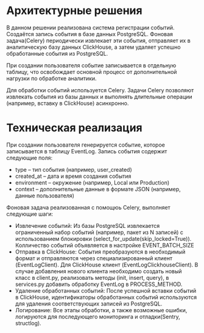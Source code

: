 
# Архитектурные решения
В данном решении реализована система регистрации событий. Создаётся запись события в базе данных PostgreSQL. Фоновая задача(Celery) периодически извлекает эти события, отправляет их в аналитическую базу данных ClickHouse, а затем удаляет успешно обработанные события из PostgreSQL.

При создании пользователя событие записывается в отдельную таблицу, 
что освобождает основной процесс от дополнительной нагрузки по обработке аналитики.

Для обработки событий используется Celery. Задачи Celery позволяют извлекать события из базы данных и выполнять длительные операции (например, вставку в ClickHouse) асинхронно.

# Техническая реализация
При создании пользователя генерируется событие, которое записывается в таблицу EventLog. Запись события содержит следующие поля:
- type – тип события (например, user_created)
- created_at – дата и время создания события
- environment – окружение (например, Local или Production)
- context – дополнительные данные в формате JSON (например, данные пользователя)

Фоновая задача реализованная с помощюь Celery, выполняет следующие шаги:
- Извлечение событий:
    Из базы PostgreSQL извлекается ограниченный набор событий (например, пакет из N записей) с использованием блокировки (select_for_update(skip_locked=True)). Колличество событий объявляется в настройке EVENT_BATCH_SIZE
- Отправка в ClickHouse:
    События преобразуются в необходимый формат и отправляются через специализированный клиент (EventLogClient).
    Для ClickHouse клиент (EventLogClickhouseClient). В случае добавления нового клиента необходимо создать новый класс в client.py, реализовать методы (init, insert, query), в services.py добавить обработку EventLog в PROCESS_METHOD.
- Удаление обработанных событий:
    После успешной вставки событий в ClickHouse, идентификаторы обработанных событий используются для удаления соответствующих записей из PostgreSQL.
- Логирование:
    Все этапы обработки, а также возможные ошибки, логируются для последующего мониторинга и отладки(Sentry, structlog).
